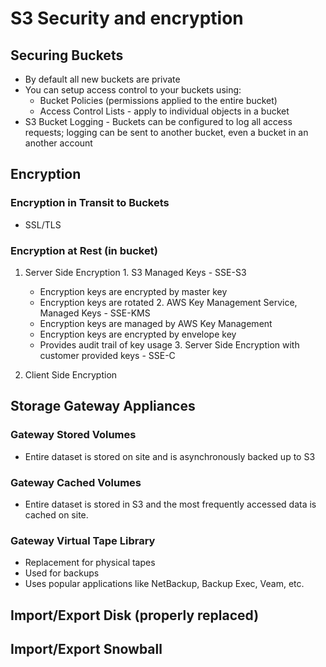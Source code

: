 # S3 Security and encryption

## Securing Buckets

  - By default all new buckets are private
  - You can setup access control to your buckets using:
    * Bucket Policies (permissions applied to the entire bucket)
    * Access Control Lists - apply to individual objects in a bucket
  - S3 Bucket Logging - Buckets can be configured to log all access requests;
  logging can be sent to another bucket, even a bucket in an another account


## Encryption

### Encryption in Transit to Buckets
  - SSL/TLS

### Encryption at Rest (in bucket)

  1. Server Side Encryption
    1. S3 Managed Keys - SSE-S3
      - Encryption keys are encrypted by master key
      - Encryption keys are rotated
    2. AWS Key Management Service, Managed Keys - SSE-KMS
      - Encryption keys are managed by AWS Key Management
      - Encryption keys are encrypted by envelope key
      - Provides audit trail of key usage
    3. Server Side Encryption with customer provided keys - SSE-C

  2. Client Side Encryption

## Storage Gateway Appliances
### Gateway Stored Volumes
  - Entire dataset is stored on site and is asynchronously backed up to S3

### Gateway Cached Volumes
  - Entire dataset is stored in S3 and the most frequently accessed data is
  cached on site.

### Gateway Virtual Tape Library
  - Replacement for physical tapes
  - Used for backups
  - Uses popular applications like NetBackup, Backup Exec, Veam, etc.

## Import/Export Disk (properly replaced)

## Import/Export Snowball
